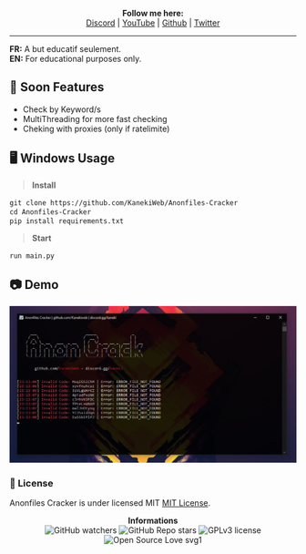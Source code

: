 <p align='center'>
  <b>Follow me here:</b><br>  
  <a href="https://discord.gg/kaneki">Discord</a> |
  <a href="https://www.youtube.com/channel/UC-XII5SSqbMOF1UX3N0Gl8g">YouTube</a> |
  <a href="https://github.com/KanekiWeb">Github</a> |
  <a href="https://twitter.com/Kaneki_Web">Twitter</a>
</p>

--- 

**FR:** A but educatif seulement.  
**EN:** For educational purposes only.  
  
## 🔎 Soon Features  

* Check by Keyword/s
* MultiThreading for more fast checking
* Cheking with proxies (only if ratelimite)

## 🖥️ Windows Usage

> **Install**
```
git clone https://github.com/KanekiWeb/Anonfiles-Cracker
cd Anonfiles-Cracker
pip install requirements.txt
```

> **Start**
```
run main.py
```  

## 📷 Demo
![](https://raw.githubusercontent.com/KanekiWeb/Anonfiles-Cracker/main/demo.png)

### 📜 License
Anonfiles Cracker is under licensed MIT [MIT License](https://github.com/KanekiWeb/Anonfiles-Cracker/blob/master/LICENSE).

<p align="center"> 
    <b>Informations</b><br>
    <img alt="GitHub watchers" src="https://img.shields.io/github/watchers/KanekiWeb/Anonfiles-Cracker?style=social">
    <img alt="GitHub Repo stars" src="https://img.shields.io/github/stars/KanekiWeb/Anonfiles-Cracker?style=social">  
    <img alt="GPLv3 license" src="https://img.shields.io/github/stars/KanekiWeb/Anonfiles-Cracker?style=social">
    <img alt="Open Source Love svg1" src="https://badges.frapsoft.com/os/v1/open-source.svg?v=103)](https://github.com/ellerbrock/open-source-badges/">
</p>
